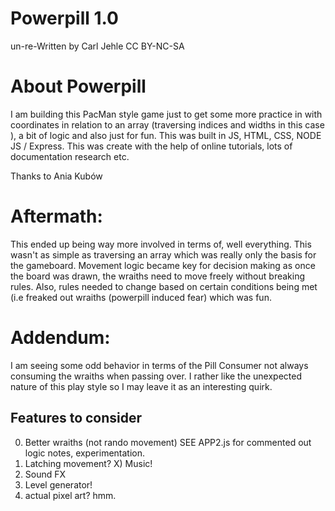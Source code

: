 # Powerpill 1.0
un-re-Written by Carl Jehle
CC BY-NC-SA

# About Powerpill
I am building this PacMan style game just to get some more practice in with coordinates in relation to an array (traversing indices and widths in this case ), a bit of logic and also just for fun. This was built in JS, HTML, CSS, NODE JS / Express.
This was create with the help of online tutorials, lots of documentation research etc. 

Thanks to Ania Kubów

# Aftermath: 
This ended up being way more involved in terms of, well everything. This wasn't as simple as traversing an array which was really only the basis for the gameboard. Movement logic became key for decision making as once the board was drawn, the wraiths need to move freely without breaking rules. Also, rules needed to change based on certain conditions being met (i.e freaked out wraiths (powerpill induced fear) which was fun.

# Addendum:
I am seeing some odd behavior in terms of the Pill Consumer not always consuming the wraiths when passing over. I rather like the unexpected nature of this play style so I may leave it as an interesting quirk.


## Features to consider
0) Better wraiths (not rando movement) SEE APP2.js for commented out logic notes, experimentation.
1) Latching movement?
X) Music!
3) Sound FX
4) Level generator!
5) actual pixel art? hmm.